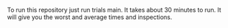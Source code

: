 To run this repository just run trials main. It takes about 30 minutes to run. It will give you the worst and average times and inspections.